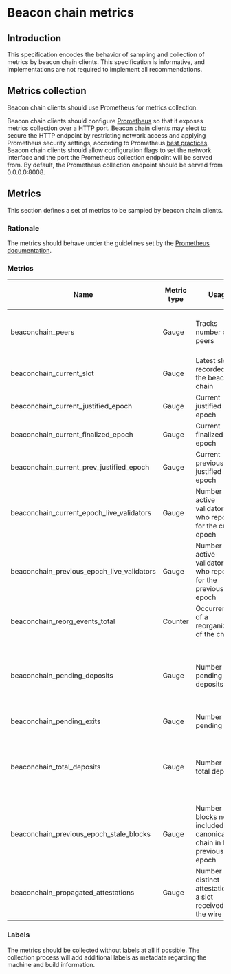 # Beacon chain metrics

## Introduction

This specification encodes the behavior of sampling and collection of metrics by beacon chain clients.
This specification is informative, and implementations are not required to implement all recommendations.

## Metrics collection

Beacon chain clients should use Prometheus for metrics collection.

Beacon chain clients should configure [Prometheus](https://prometheus.io/) so that it exposes metrics collection over a HTTP port.
Beacon chain clients may elect to secure the HTTP endpoint by restricting network access and applying Prometheus security settings, according to Prometheus [best practices](https://prometheus.io/docs/operating/security/).
Beacon chain clients should allow configuration flags to set the network interface and the port the Prometheus collection endpoint will be served from.
By default, the Prometheus collection endpoint should be served from 0.0.0.0:8008.

## Metrics

This section defines a set of metrics to be sampled by beacon chain clients.

### Rationale

The metrics should behave under the guidelines set by the [Prometheus documentation](https://prometheus.io/docs/practices/instrumentation/#things-to-watch-out-for).

### Metrics

| Name | Metric type | Usage | Sample collection event |
|---------------------------------|-------------|-------------------------------------------------------------------|-------------------------------------|
| beaconchain_peers              | Gauge       | Tracks number of peers                                            | When a new peer is added or dropped |
| beaconchain_current_slot | Gauge | Latest slot recorded by the beacon chain | Each time slot changes |
| beaconchain_current_justified_epoch         | Gauge       | Current justified epoch                                           | On each epoch                       |
| beaconchain_current_finalized_epoch         | Gauge       | Current finalized epoch                                           | On each epoch                       |
| beaconchain_current_prev_justified_epoch    | Gauge       | Current previously justified epoch                                | On each epoch                       | 
| beaconchain_current_epoch_live_validators   | Gauge       | Number of active validators who reported for the current epoch    | On each epoch                       |
| beaconchain_previous_epoch_live_validators  | Gauge       | Number of active validators who reported for the previous epoch   | On each epoch
| beaconchain_reorg_events_total              | Counter     | Occurrence of a reorganization of the chain                       | On fork choice                      |
| beaconchain_pending_deposits                | Gauge       | Number of pending deposits                                        | Upon processing eth1 events watching the deposit contract |
| beaconchain_pending_exits                | Gauge       | Number of pending exits                                        | On each epoch                              |
| beaconchain_total_deposits                  | Gauge       | Number of total deposits                                          | Upon processing eth1 events watching the deposit contract |
| beaconchain_previous_epoch_stale_blocks     | Gauge       | Number of blocks not included into canonical chain in the previous epoch                                                                                                                  | On each epoch                       |
| beaconchain_propagated_attestations         | Gauge       | Number of distinct attestations to a slot received from the wire                                                                                                                 | When attestation inclusion delay passed     |


### Labels

The metrics should be collected without labels at all if possible. The collection process will add additional labels as metadata regarding the machine and build information.
